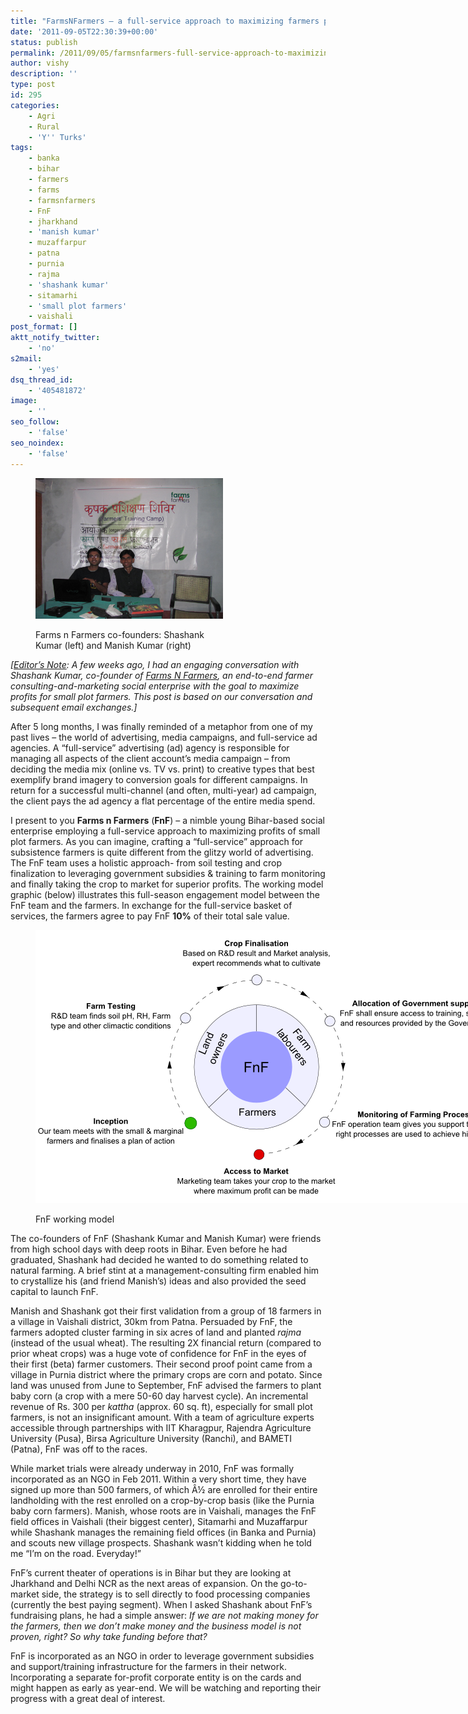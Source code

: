 ```yaml
---
title: "FarmsNFarmers – a full-service approach to maximizing farmers profits"
date: '2011-09-05T22:30:39+00:00'
status: publish
permalink: /2011/09/05/farmsnfarmers-full-service-approach-to-maximizing-farmers-profits
author: vishy
description: ''
type: post
id: 295
categories:
    - Agri
    - Rural
    - 'Y'' Turks'
tags:
    - banka
    - bihar
    - farmers
    - farms
    - farmsnfarmers
    - FnF
    - jharkhand
    - 'manish kumar'
    - muzaffarpur
    - patna
    - purnia
    - rajma
    - 'shashank kumar'
    - sitamarhi
    - 'small plot farmers'
    - vaishali
post_format: []
aktt_notify_twitter:
    - 'no'
s2mail:
    - 'yes'
dsq_thread_id:
    - '405481872'
image:
    - ''
seo_follow:
    - 'false'
seo_noindex:
    - 'false'
---
```

<figure aria-describedby="caption-attachment-297" class="wp-caption alignleft" id="attachment_297" style="width: 300px">

[![](../../../../uploads/2011/09/fnf_founders.jpg "fnf_founders")](../../../../uploads/2011/09/fnf_founders.jpg)<figcaption class="wp-caption-text" id="caption-attachment-297">Farms n Farmers co-founders: Shashank Kumar (left) and Manish Kumar (right)</figcaption></figure>

*\[<span style="text-decoration: underline;">Editor’s Note</span>: A few weeks ago, I had an engaging conversation with Shashank Kumar, co-founder of [Farms N Farmers](http://farmsnfarmers.org/), an end-to-end farmer consulting-and-marketing social enterprise with the goal to maximize profits for small plot farmers. This post is based on our conversation and subsequent email exchanges.\]*

After 5 long months, I was finally reminded of a metaphor from one of my past lives – the world of advertising, media campaigns, and full-service ad agencies. A “full-service”  advertising (ad) agency is responsible for managing all aspects of the client account’s media campaign – from deciding the media mix (online vs. TV vs. print) to creative types that best exemplify brand imagery to conversion goals for different campaigns. In return for a successful multi-channel (and often, multi-year) ad campaign, the client pays the ad agency a flat percentage of the entire media spend.

I present to you **Farms n Farmers** (**FnF**) – a nimble young Bihar-based social enterprise employing a full-service approach to maximizing profits of small plot farmers. As you can imagine, crafting a “full-service” approach for subsistence farmers is quite different from the glitzy world of advertising. The FnF team uses a holistic approach- from soil testing and crop finalization to leveraging government subsidies &amp; training to farm monitoring and finally taking the crop to market for superior profits. The working model graphic (below) illustrates this full-season engagement model between the FnF team and the farmers. In exchange for the full-service basket of services, the farmers agree to pay FnF **10%** of their total sale value.

<figure aria-describedby="caption-attachment-296" class="wp-caption aligncenter" id="attachment_296" style="width: 750px">

[![](../../../../uploads/2011/09/FnF_working_model.png "FnF_working_model")](../../../../uploads/2011/09/FnF_working_model.png)<figcaption class="wp-caption-text" id="caption-attachment-296">FnF working model</figcaption></figure>

The co-founders of FnF (Shashank Kumar and Manish Kumar) were friends from high school days with deep roots in Bihar. Even before he had graduated, Shashank had decided he wanted to do something related to natural farming. A brief stint at a management-consulting firm enabled him to crystallize his (and friend Manish’s) ideas and also provided the seed capital to launch FnF.

Manish and Shashank got their first validation from a group of 18 farmers in a village in Vaishali district, 30km from Patna. Persuaded by FnF, the farmers adopted cluster farming in six acres of land and planted *rajma* (instead of the usual wheat). The resulting 2X financial return (compared to prior wheat crops) was a huge vote of confidence for FnF in the eyes of their first (beta) farmer customers. Their second proof point came from a village in Purnia district where the primary crops are corn and potato. Since land was unused from June to September, FnF advised the farmers to plant baby corn (a crop with a mere 50-60 day harvest cycle). An incremental revenue of Rs. 300 per *kattha* (approx. 60 sq. ft), especially for small plot farmers, is not an insignificant amount. With a team of agriculture experts accessible through partnerships with IIT Kharagpur, Rajendra Agriculture University (Pusa), Birsa Agriculture University (Ranchi), and BAMETI (Patna), FnF was off to the races.

While market trials were already underway in 2010, FnF was formally incorporated as an NGO in Feb 2011. Within a very short time, they have signed up more than 500 farmers, of which Â½ are enrolled for their entire landholding with the rest enrolled on a crop-by-crop basis (like the Purnia baby corn farmers). Manish, whose roots are in Vaishali, manages the FnF field offices in Vaishali (their biggest center), Sitamarhi and Muzaffarpur while Shashank manages the remaining field offices (in Banka and Purnia) and scouts new village prospects. Shashank wasn’t kidding when he told me “I’m on the road. Everyday!”

FnF’s current theater of operations is in Bihar but they are looking at Jharkhand and Delhi NCR as the next areas of expansion. On the go-to-market side, the strategy is to sell directly to food processing companies (currently the best paying segment). When I asked Shashank about FnF’s fundraising plans, he had a simple answer: *If we are not making money for the farmers, then we don’t make money and the business model is not proven, right? So why take funding before that?*

FnF is incorporated as an NGO in order to leverage government subsidies and support/training infrastructure for the farmers in their network. Incorporating a separate for-profit corporate entity is on the cards and might happen as early as year-end. We will be watching and reporting their progress with a great deal of interest.
